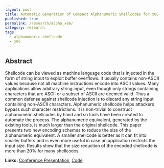 ```yaml
---
layout: post
title: Automatic Generation of Compact Alphanumeric Shellcodes for x86
published: true
permalink: /research/alpha_x86/
category: research
tags: 
  - alphanumeric shellcode
  - x86
---
```


## Abstract

Shellcode can be viewed as machine language code that is injected in the form of string input to exploit buffer overflows. It usually contains non-ASCII values because not all machine instructions encode into ASCII values. Many applications allow arbitrary string input, even though only strings containing characters that are ASCII or a subset of ASCII are deemed valid. Thus a common defense against shellcode injection is to discard any string input containing non-ASCII characters. Alphanumeric shellcode helps attackers bypass such character restrictions. It is non-trivial to construct alphanumeric shellcodes by hand and so tools have been created to automate the process. The alphanumeric equivalent, generated by the existing tools, is much larger than the original shellcode. This paper presents two new encoding schemes to reduce the size of the alphanumeric equivalent. A smaller shellcode is better as it can fit into smaller buffers and is even more useful in case an application restricts the input size. Results show that the size reduction of the encoded shellcode is more than 20% for many shellcodes.

**Links:** [Conference Presentation]({{site.assets}}/research/alpha-x86-ppt.pdf),
[Code](https://bitbucket.org/mitthu/alpha_loaders/overview)
